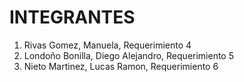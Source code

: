 # INTEGRANTES

1. Rivas Gomez, Manuela, Requerimiento 4
2. Londoño Bonilla, Diego Alejandro, Requerimiento 5
3. Nieto Martinez, Lucas Ramon, Requerimiento 6